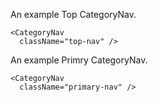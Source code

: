 An example Top CategoryNav.

```
<CategoryNav
  className="top-nav" />
```

An example Primry CategoryNav.

```
<CategoryNav
  className="primary-nav" />
```
